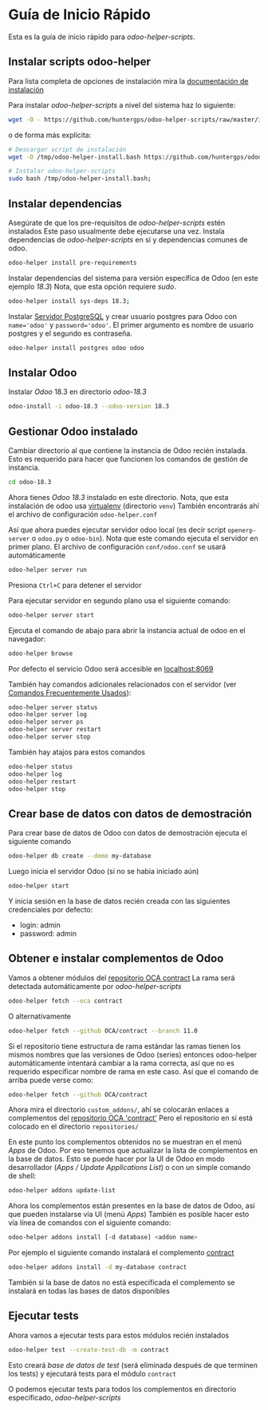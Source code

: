 # Guía de Inicio Rápido

Esta es la guía de inicio rápido para *odoo-helper-scripts*.

## Instalar scripts odoo-helper

Para lista completa de opciones de instalación mira la [documentación de instalación](./installation.md)

Para instalar *odoo-helper-scripts* a nivel del sistema haz lo siguiente:

```bash
wget -O - https://github.com/huntergps/odoo-helper-scripts/raw/master/install-system.bash | sudo bash -s
```

o de forma más explícita:

```bash
# Descargar script de instalación
wget -O /tmp/odoo-helper-install.bash https://github.com/huntergps/odoo-helper-scripts/raw/master/install-system.bash;

# Instalar odoo-helper-scripts
sudo bash /tmp/odoo-helper-install.bash;
```

## Instalar dependencias

Asegúrate de que los pre-requisitos de *odoo-helper-scripts* estén instalados
Este paso usualmente debe ejecutarse una vez.
Instala dependencias de *odoo-helper-scripts* en sí y dependencias comunes de odoo.

```bash
odoo-helper install pre-requirements
```

Instalar dependencias del sistema para versión específica de Odoo (en este ejemplo *18.3*)
Nota, que esta opción requiere *sudo*.

```bash
odoo-helper install sys-deps 18.3;
```

Instalar [Servidor PostgreSQL](https://www.postgresql.org/) y crear
usuario postgres para Odoo con `name='odoo'` y `password='odoo'`.
El primer argumento es nombre de usuario postgres y el segundo es contraseña.

```bash
odoo-helper install postgres odoo odoo
```

## Instalar Odoo

Instalar *Odoo* 18.3 en directorio *odoo-18.3*

```bash
odoo-install -i odoo-18.3 --odoo-version 18.3
```

## Gestionar Odoo instalado

Cambiar directorio al que contiene la instancia de Odoo recién instalada.
Esto es requerido para hacer que funcionen los comandos de gestión de instancia.

```bash
cd odoo-18.3
```

Ahora tienes *Odoo 18.3* instalado en este directorio.
Nota, que esta instalación de odoo usa [virtualenv](https://virtualenv.pypa.io/en/stable/)
(directorio `venv`)
También encontrarás ahí el archivo de configuración `odoo-helper.conf`

Así que ahora puedes ejecutar servidor odoo local (es decir script `openerp-server` o `odoo.py` o `odoo-bin`).
Nota que este comando ejecuta el servidor en primer plano.
El archivo de configuración `conf/odoo.conf` se usará automáticamente

```bash
odoo-helper server run
```

Presiona `Ctrl+C` para detener el servidor

Para ejecutar servidor en segundo plano usa el siguiente comando:

```bash
odoo-helper server start
```

Ejecuta el comando de abajo para abrir la instancia actual de odoo en el navegador:

```bash
odoo-helper browse
```

Por defecto el servicio Odoo será accesible en [localhost:8069](http://localhost:8069/)

También hay comandos adicionales relacionados con el servidor (ver [Comandos Frecuentemente Usados](./frequently-used-commands.md)):

```bash
odoo-helper server status
odoo-helper server log
odoo-helper server ps
odoo-helper server restart
odoo-helper server stop
```

También hay atajos para estos comandos

```bash
odoo-helper status
odoo-helper log
odoo-helper restart
odoo-helper stop
```


## Crear base de datos con datos de demostración

Para crear base de datos de Odoo con datos de demostración ejecuta el siguiente comando

```bash
odoo-helper db create --demo my-database
```

Luego inicia el servidor Odoo (si no se había iniciado aún)

```bash
odoo-helper start
```

Y inicia sesión en la base de datos recién creada con las siguientes credenciales por defecto:

- login: admin
- password: admin


## Obtener e instalar complementos de Odoo

Vamos a obtener módulos del [repositorio OCA contract](https://github.com/OCA/contract)
La rama será detectada automáticamente por *odoo-helper-scripts*

```bash
odoo-helper fetch --oca contract
```

O alternativamente

```bash
odoo-helper fetch --github OCA/contract --branch 11.0
```

Si el repositorio tiene estructura de rama estándar las ramas tienen los mismos nombres que las versiones de Odoo (series)
entonces odoo-helper automáticamente intentará cambiar a la rama correcta,
así que no es requerido especificar nombre de rama en este caso.
Así que el comando de arriba puede verse como:

```bash
odoo-helper fetch --github OCA/contract
```

Ahora mira el directorio `custom_addons/`, ahí se colocarán enlaces a complementos
del [repositorio OCA 'contract'](https://github.com/OCA/contract)
Pero el repositorio en sí está colocado en el directorio `repositories/`

En este punto los complementos obtenidos no se muestran en el menú *Apps* de Odoo.
Por eso tenemos que actualizar la lista de complementos en la base de datos.
Esto se puede hacer por la UI de Odoo en modo desarrollador (*Apps / Update Applications List*)
o con un simple comando de shell:

```bash
odoo-helper addons update-list
```

Ahora los complementos están presentes en la base de datos de Odoo, así que pueden instalarse vía UI (menú *Apps*)
También es posible hacer esto vía línea de comandos con el siguiente comando:

```bash
odoo-helper addons install [-d database] <addon name>
```

Por ejemplo el siguiente comando instalará el complemento [contract](https://github.com/OCA/contract/tree/11.0/contract)

```bash
odoo-helper addons install -d my-database contract
```

También si la base de datos no está especificada el complemento se instalará en todas las bases de datos disponibles


## Ejecutar tests

Ahora vamos a ejecutar tests para estos módulos recién instalados

```bash
odoo-helper test --create-test-db -m contract
```

Esto creará *base de datos de test* (será eliminada después de que terminen los tests) y 
ejecutará tests para el módulo `contract`

O podemos ejecutar tests para todos los complementos en directorio especificado, *odoo-helper-scripts*